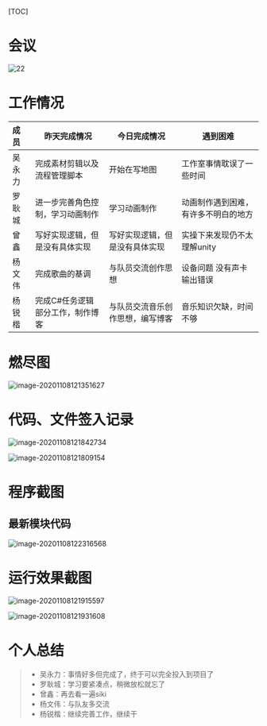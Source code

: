 [TOC]

# 会议

![22](https://img2020.cnblogs.com/blog/1656870/202011/1656870-20201109121809152-46813338.png)

# 工作情况

| 成员   | 昨天完成情况                     | 今日完成情况                     | 遇到困难                             |
| :----- | -------------------------------- | -------------------------------- | ------------------------------------ |
| 吴永力 | 完成素材剪辑以及流程管理脚本     | 开始在写地图                     | 工作室事情耽误了一些时间             |
| 罗耿城 | 进一步完善角色控制，学习动画制作 | 学习动画制作                     | 动画制作遇到困难，有许多不明白的地方 |
| 曾鑫   | 写好实现逻辑，但是没有具体实现   | 写好实现逻辑，但是没有具体实现   | 实操下来发现仍不太理解unity          |
| 杨文伟 | 完成歌曲的基调                   | 与队员交流创作思想               | 设备问题 没有声卡输出错误            |
| 杨锐楷 | 完成C#任务逻辑部分工作，制作博客 | 与队员交流音乐创作思想，编写博客 | 音乐知识欠缺，时间不够               |

# 燃尽图

![image-20201108121351627](https://img2020.cnblogs.com/blog/1656870/202011/1656870-20201108121353605-2071932197.png)

# 代码、文件签入记录

![image-20201108121842734](https://img2020.cnblogs.com/blog/1656870/202011/1656870-20201108121844484-398520888.png)

![image-20201108121809154](https://img2020.cnblogs.com/blog/1656870/202011/1656870-20201108121810915-1900250229.png)

# 程序截图

## 最新模块代码

![image-20201108122316568](https://img2020.cnblogs.com/blog/1656870/202011/1656870-20201108122318394-1218094536.png)

# 运行效果截图

![image-20201108121915597](https://img2020.cnblogs.com/blog/1656870/202011/1656870-20201108121917448-1096986244.png)

![image-20201108121931608](https://img2020.cnblogs.com/blog/1656870/202011/1656870-20201108121933472-182269937.png)

# 个人总结

> - 吴永力：事情好多但完成了，终于可以完全投入到项目了
> - 罗耿城：学习要紧凑点，稍微放松就忘了
> - 曾鑫：再去看一遍siki
> - 杨文伟：与队友多交流
> - 杨锐楷：继续完善工作，继续干



